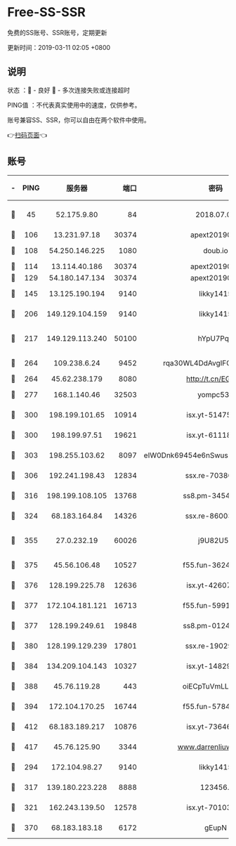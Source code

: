 # Free-SS-SSR

免费的SS账号、SSR账号，定期更新

更新时间：2019-03-11 02:05 +0800

## 说明

状态     ：🙂 - 良好 🙁 - 多次连接失败或连接超时

PING值   ：不代表真实使用中的速度，仅供参考。

账号兼容SS、SSR，你可以自由在两个软件中使用。

👉[扫码页面](https://liesauer.github.io/Free-SS-SSR/)👈

## 账号

|-|PING|服务器|端口|密码|加密方式|区域|
|:----:|:----:|:-----:|-----:|:----:|:----:|:----:|
|🙂|45|52.175.9.80|84|2018.07.07|chacha20-ietf-poly1305|HK|
|🙂|106|13.231.97.18|30374|apext2019006|chacha20|JP|
|🙂|108|54.250.146.225|1080|doub.io|aes-256-cfb|JP|
|🙂|114|13.114.40.186|30374|apext2019006|chacha20|JP|
|🙂|129|54.180.147.134|30374|apext2019006|chacha20|KR|
|🙂|145|13.125.190.194|9140|likky1415|aes-256-cfb|KR|
|🙂|206|149.129.104.159|9140|likky1415|aes-256-cfb|HK|
|🙂|217|149.129.113.240|50100|hYpU7PqP|chacha20-ietf-poly1305|CN|
|🙂|264|109.238.6.24|9452|rqa30WL4DdAvgIFG6Fs3znzTa|aes-256-cfb|FR|
|🙂|264|45.62.238.179|8080|http://t.cn/EGJIyrl|rc4-md5|CA|
|🙂|277|168.1.140.46|32503|yompc535|aes-256-cfb|AU|
|🙂|300|198.199.101.65|10914|isx.yt-51475451|aes-256-cfb|US|
|🙂|300|198.199.97.51|19621|isx.yt-61118042|aes-256-cfb|US|
|🙂|303|198.255.103.62|8097|eIW0Dnk69454e6nSwuspv9DmS201tQ0D|aes-256-cfb|US|
|🙂|306|192.241.198.43|12834|ssx.re-70380369|aes-256-cfb|US|
|🙂|316|198.199.108.105|13768|ss8.pm-34548033|aes-256-cfb|US|
|🙂|324|68.183.164.84|14326|ssx.re-86003792|aes-256-cfb|US|
|🙂|355|27.0.232.19|60026|j9U82U53|xchacha20-ietf-poly1305|HK|
|🙂|375|45.56.106.48|10527|f55.fun-36242266|aes-256-cfb|US|
|🙂|376|128.199.225.78|12636|isx.yt-42607822|aes-256-cfb|SG|
|🙂|377|172.104.181.121|16713|f55.fun-59911969|aes-256-cfb|SG|
|🙂|377|128.199.249.61|19848|ss8.pm-01244950|aes-256-cfb|SG|
|🙂|380|128.199.129.239|17801|ssx.re-19029637|aes-256-cfb|SG|
|🙂|384|134.209.104.143|10327|isx.yt-14829527|aes-256-cfb|SG|
|🙂|388|45.76.119.28|443|oiECpTuVmLLxk4Ts|aes-256-cfb|AU|
|🙂|394|172.104.170.25|16744|f55.fun-57847062|aes-256-cfb|SG|
|🙂|412|68.183.189.217|10876|isx.yt-73646645|aes-256-cfb|SG|
|🙂|417|45.76.125.90|3344|www.darrenliuwei.com|aes-256-cfb|AU|
|🙂|294|172.104.98.27|9140|likky1415|aes-256-cfb|JP|
|🙂|317|139.180.223.228|8888|123456..|aes-256-cfb|JP|
|🙂|321|162.243.139.50|12578|isx.yt-70103288|aes-256-cfb|US|
|🙂|370|68.183.183.18|6172|gEupN|aes-256-cfb|SG|
